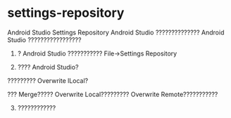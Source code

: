 # settings-repository
Android Studio Settings Repository
Android Studio ?????????????? Android Studio ?????????????????



1. ? Android Studio ???????????
File->Settings Repository

2. ???? Android Studio?

????????? Overwrite lLocal?

???
Merge?????
Overwrite Local?????????
Overwrite Remote???????????

3. ????????????